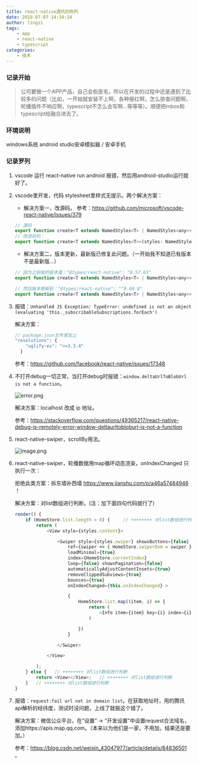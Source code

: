 ```yaml
---
title: react-native遇坑的陈列
date: 2019-07-07 14:34:24
author: lingzi
tags: 
    - app
    - react-native 
    - typescript
categories: 
    - 技术
---
```


### 记录开始

> 公司要做一个APP产品，自己会些皮毛，所以在开发的过程中还是遇到了比较多的问题（比如，一开始就安装不上啊，各种报红啊，怎么排查问题啊，轮播插件不响应啊，typescript不怎么会写啊...等等等）。顺便把mbox和typescript给融合进去了。

### 环境说明

windows系统
android studio安卓模拟器 / 安卓手机

### 记录罗列

1. vscode 运行 react-native run android 报错，然后用android-studio运行就好了。

2. vscode里开发，代码 stylesheet里样式无提示。两个解决方案：

    - 解决方案一，改源码。
    参考：https://github.com/microsoft/vscode-react-native/issues/379

    ```javascript
    // 源码
    export function create<T extends NamedStyles<T> | NamedStyles<any>>(styles: T): T;    
    // 改进后的：
    export function create<T extends NamedStyles<T>>(styles: NamedStyles<T>): { [P in keyof T]: RegisteredStyle<T[P]> }; 
    ```

    - 解决方案二，版本更新，最新版已修复此问题。（一开始我不知道已有版本不是最新版...）
     
    ```javascript
    // 因为之前装的版本是："@types/react-native": "0.57.63"
    export function create<T extends NamedStyles<T> | NamedStyles<any>>(styles: T): T;

    // 然后版本更新到："@types/react-native": "^0.60.0"
    export function create<T extends NamedStyles<T> | NamedStyles<any>>(styles: T | NamedStyles<T>): T;
    ```

3. 报错：` Unhandled JS Exception: TypeError: undefined is not an object (evaluating 'this._subscribableSubscriptions.forEach') `

    解决方案：

    ```javascript
    // package.json文件里加上
    "resolutions": {
        "uglify-es": ">=3.3.4"
      }
    ```
    
    参考：https://github.com/facebook/react-native/issues/17348

4. 不打开debug一切正常，当打开debug时报错：` window.deltaUrlToBlobUrl is not a function `。

    ![error.png](./1.jpg)
    
    解决方案：localhost 改成 ip 地址。
    
    参考：https://stackoverflow.com/questions/49365217/react-native-debug-js-remotely-error-window-deltaurltobloburl-is-not-a-function

5. react-native-swiper，scrollBy用法。

   ![image.png](./2.jpg)

6. react-native-swiper，轮播数据用map循环动态渲染，onIndexChanged 只执行一次：

    拒绝此类方案：拆东墙补西墙 https://www.jianshu.com/p/a46a57484946 ！
    
    解决方案：对list数组进行判断。(注：加下面四句代码就行了)
    
    ```javascript
    render() {
        if (HomeStore.list.length > 0) {     // ++++++++ 对list数组进行判断
            return (
                <View style={styles.content}>

                    <Swiper style={styles.swiper} showsButtons={false}
                        ref={swiper => { HomeStore.swiperDom = swiper }}
                        loadMinimal={true}
                        index={HomeStore.currentIndex}
                        loop={false} showsPagination={false}
                        automaticallyAdjustContentInsets={true}
                        removeClippedSubviews={true}
                        bounces={true}
                        onIndexChanged={this.onIndexChanged} >

                        {
                            HomeStore.list.map((item, i) => {
                                return (
                                    <Info item={item} key={i} index={i} list={HomeStore.list} />
                                )

                            })
                        }

                    </Swiper>

                </View>

            );
        } else {   // ++++++++ 对list数组进行判断
            return <View></View>;   // ++++++++ 对list数组进行判断
        }   // ++++++++ 对list数组进行判断
    }
    ```

7. 报错：`request:fail url not in domain list`。在获取地址时，用的腾讯api解析的经纬度，测试时没问题，上线了就报这个错了。

    解决方案：微信公众平台，在“设置” -> “开发设置”中设置request合法域名，添加https://apis.map.qq.com。（本来以为他们是一家，不用加，结果还是要加。）
    
    参考：https://blog.csdn.net/weixin_43047977/article/details/84836501 。


